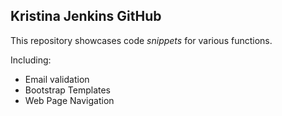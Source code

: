## Kristina Jenkins GitHub

This repository showcases code _snippets_ for various functions.

Including: 
- Email validation
- Bootstrap Templates
- Web Page Navigation
